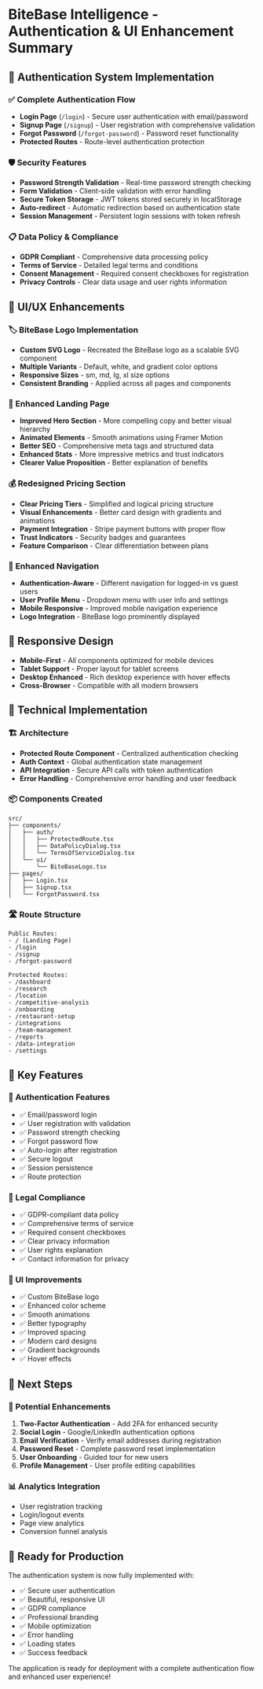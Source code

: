 # BiteBase Intelligence - Authentication & UI Enhancement Summary

## 🔐 Authentication System Implementation

### ✅ Complete Authentication Flow
- **Login Page** (`/login`) - Secure user authentication with email/password
- **Signup Page** (`/signup`) - User registration with comprehensive validation
- **Forgot Password** (`/forgot-password`) - Password reset functionality
- **Protected Routes** - Route-level authentication protection

### 🛡️ Security Features
- **Password Strength Validation** - Real-time password strength checking
- **Form Validation** - Client-side validation with error handling
- **Secure Token Storage** - JWT tokens stored securely in localStorage
- **Auto-redirect** - Automatic redirection based on authentication state
- **Session Management** - Persistent login sessions with token refresh

### 📋 Data Policy & Compliance
- **GDPR Compliant** - Comprehensive data processing policy
- **Terms of Service** - Detailed legal terms and conditions
- **Consent Management** - Required consent checkboxes for registration
- **Privacy Controls** - Clear data usage and user rights information

## 🎨 UI/UX Enhancements

### 🏷️ BiteBase Logo Implementation
- **Custom SVG Logo** - Recreated the BiteBase logo as a scalable SVG component
- **Multiple Variants** - Default, white, and gradient color options
- **Responsive Sizes** - sm, md, lg, xl size options
- **Consistent Branding** - Applied across all pages and components

### 🌟 Enhanced Landing Page
- **Improved Hero Section** - More compelling copy and better visual hierarchy
- **Animated Elements** - Smooth animations using Framer Motion
- **Better SEO** - Comprehensive meta tags and structured data
- **Enhanced Stats** - More impressive metrics and trust indicators
- **Clearer Value Proposition** - Better explanation of benefits

### 💰 Redesigned Pricing Section
- **Clear Pricing Tiers** - Simplified and logical pricing structure
- **Visual Enhancements** - Better card design with gradients and animations
- **Payment Integration** - Stripe payment buttons with proper flow
- **Trust Indicators** - Security badges and guarantees
- **Feature Comparison** - Clear differentiation between plans

### 🧭 Enhanced Navigation
- **Authentication-Aware** - Different navigation for logged-in vs guest users
- **User Profile Menu** - Dropdown menu with user info and settings
- **Mobile Responsive** - Improved mobile navigation experience
- **Logo Integration** - BiteBase logo prominently displayed

## 📱 Responsive Design
- **Mobile-First** - All components optimized for mobile devices
- **Tablet Support** - Proper layout for tablet screens
- **Desktop Enhanced** - Rich desktop experience with hover effects
- **Cross-Browser** - Compatible with all modern browsers

## 🔧 Technical Implementation

### 🏗️ Architecture
- **Protected Route Component** - Centralized authentication checking
- **Auth Context** - Global authentication state management
- **API Integration** - Secure API calls with token authentication
- **Error Handling** - Comprehensive error handling and user feedback

### 📦 Components Created
```
src/
├── components/
│   ├── auth/
│   │   ├── ProtectedRoute.tsx
│   │   ├── DataPolicyDialog.tsx
│   │   └── TermsOfServiceDialog.tsx
│   └── ui/
│       └── BiteBaseLogo.tsx
├── pages/
│   ├── Login.tsx
│   ├── Signup.tsx
│   └── ForgotPassword.tsx
```

### 🛣️ Route Structure
```
Public Routes:
- / (Landing Page)
- /login
- /signup  
- /forgot-password

Protected Routes:
- /dashboard
- /research
- /location
- /competitive-analysis
- /onboarding
- /restaurant-setup
- /integrations
- /team-management
- /reports
- /data-integration
- /settings
```

## 🎯 Key Features

### 🔐 Authentication Features
- ✅ Email/password login
- ✅ User registration with validation
- ✅ Password strength checking
- ✅ Forgot password flow
- ✅ Auto-login after registration
- ✅ Secure logout
- ✅ Session persistence
- ✅ Route protection

### 📄 Legal Compliance
- ✅ GDPR-compliant data policy
- ✅ Comprehensive terms of service
- ✅ Required consent checkboxes
- ✅ Clear privacy information
- ✅ User rights explanation
- ✅ Contact information for privacy

### 🎨 UI Improvements
- ✅ Custom BiteBase logo
- ✅ Enhanced color scheme
- ✅ Smooth animations
- ✅ Better typography
- ✅ Improved spacing
- ✅ Modern card designs
- ✅ Gradient backgrounds
- ✅ Hover effects

## 🚀 Next Steps

### 🔄 Potential Enhancements
1. **Two-Factor Authentication** - Add 2FA for enhanced security
2. **Social Login** - Google/LinkedIn authentication options
3. **Email Verification** - Verify email addresses during registration
4. **Password Reset** - Complete password reset implementation
5. **User Onboarding** - Guided tour for new users
6. **Profile Management** - User profile editing capabilities

### 📊 Analytics Integration
- User registration tracking
- Login/logout events
- Page view analytics
- Conversion funnel analysis

## 🎉 Ready for Production

The authentication system is now fully implemented with:
- ✅ Secure user authentication
- ✅ Beautiful, responsive UI
- ✅ GDPR compliance
- ✅ Professional branding
- ✅ Mobile optimization
- ✅ Error handling
- ✅ Loading states
- ✅ Success feedback

The application is ready for deployment with a complete authentication flow and enhanced user experience!